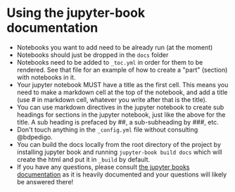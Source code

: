 # Using the jupyter-book documentation
- Notebooks you want to add need to be already run (at the moment)
- Notebooks should just be dropped in the `docs` folder 
- Notebooks need to be added to `_toc.yml` in order for them to be rendered. See that
file for an example of how to create a "part" (section) with notebooks in it. 
- Your jupyter notebook MUST have a title as the first cell. This means you need to make
a markdown cell at the top of the notebook, and add a title (use # in markdown cell, 
whatever you write after that is the title).
- You can use markdown directives in the jupyter notebook to create sub headings for 
sections in the jupyter notebook, just like the above for the title. A sub heading is 
prefaced by ##, a sub-subheading by ###, etc.
- Don't touch anything in the `_config.yml` file without consulting @bdpedigo.
- You can build the docs locally from the root directory of the project by installing 
jupyter book and running `jupyter-book build docs` which will create the html and put it
in `_build` by default.
- If you have any questions, please consult 
[the jupyter books documentation](https://jupyterbook.org/intro.html) as it is heavily
documented and your questions will likely be answered there!